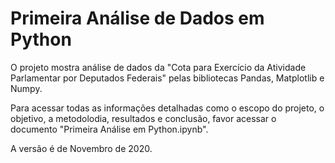 # Primeira Análise de Dados em Python

O projeto mostra análise de dados da "Cota para Exercício da Atividade Parlamentar por Deputados Federais" pelas bibliotecas Pandas, Matplotlib e Numpy.

Para acessar todas as informações detalhadas como o escopo do projeto, o objetivo, a metodolodia, resultados e conclusão, favor acessar o documento "Primeira Análise em Python.ipynb".

A versão é de Novembro de 2020.
